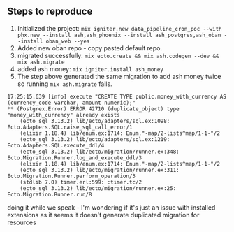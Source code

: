 ## Steps to reproduce

1. Initialized the project: `mix igniter.new data_pipeline_cron_poc --with phx.new --install ash,ash_phoenix --install ash_postgres,ash_oban --install oban_web --yes`
2. Added new oban repo - copy pasted default repo.
3. migrated successfully: `mix ecto.create && mix ash.codegen --dev && mix ash.migrate`
4. added ash money: `mix igniter.install ash_money`
5. The step above generated the same migration to add ash money twice so running `mix ash.migrate` fails.

```shell
17:25:15.639 [info] execute "CREATE TYPE public.money_with_currency AS (currency_code varchar, amount numeric);"
** (Postgrex.Error) ERROR 42710 (duplicate_object) type "money_with_currency" already exists
    (ecto_sql 3.13.2) lib/ecto/adapters/sql.ex:1098: Ecto.Adapters.SQL.raise_sql_call_error/1
    (elixir 1.18.4) lib/enum.ex:1714: Enum."-map/2-lists^map/1-1-"/2
    (ecto_sql 3.13.2) lib/ecto/adapters/sql.ex:1219: Ecto.Adapters.SQL.execute_ddl/4
    (ecto_sql 3.13.2) lib/ecto/migration/runner.ex:348: Ecto.Migration.Runner.log_and_execute_ddl/3
    (elixir 1.18.4) lib/enum.ex:1714: Enum."-map/2-lists^map/1-1-"/2
    (ecto_sql 3.13.2) lib/ecto/migration/runner.ex:311: Ecto.Migration.Runner.perform_operation/3
    (stdlib 7.0) timer.erl:599: :timer.tc/2
    (ecto_sql 3.13.2) lib/ecto/migration/runner.ex:25: Ecto.Migration.Runner.run/8
```


doing it while we speak - I'm wondering if it's just an issue with installed extensions as it seems it doesn't generate duplicated migration for resources